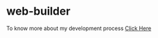 # web-builder

To know more about my development process [Click Here](https://www.notion.so/Learnings-from-web-builder-20858804001480e9b20ef87e11f174de?source=copy_link)